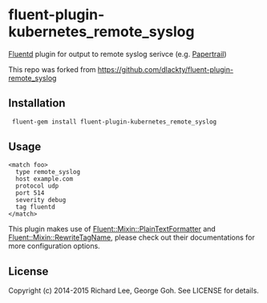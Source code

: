 # fluent-plugin-kubernetes_remote_syslog

[Fluentd](http://fluentd.org) plugin for output to remote syslog serivce (e.g. [Papertrail](http://papertrailapp.com/))

This repo was forked from https://github.com/dlackty/fluent-plugin-remote_syslog

## Installation

```bash
 fluent-gem install fluent-plugin-kubernetes_remote_syslog
```

## Usage

```
<match foo>
  type remote_syslog
  host example.com
  protocol udp
  port 514
  severity debug
  tag fluentd
</match>
```

This plugin makes use of [Fluent::Mixin::PlainTextFormatter](https://github.com/tagomoris/fluent-mixin-plaintextformatter) and [Fluent::Mixin::RewriteTagName](https://github.com/y-ken/fluent-mixin-rewrite-tag-name), please check out their documentations for more configuration options.

## License

Copyright (c) 2014-2015 Richard Lee, George Goh. See LICENSE for details.

